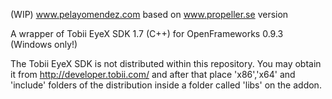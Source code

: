 (WIP) www.pelayomendez.com based on www.propeller.se version

A wrapper of Tobii EyeX SDK 1.7 (C++) for OpenFrameworks 0.9.3
(Windows only!)

The Tobii EyeX SDK is not distributed within this repository. 
You may obtain it from http://developer.tobii.com/ and after that place 
'x86','x64' and 'include' folders of the distribution inside a folder 
called 'libs' on the addon.